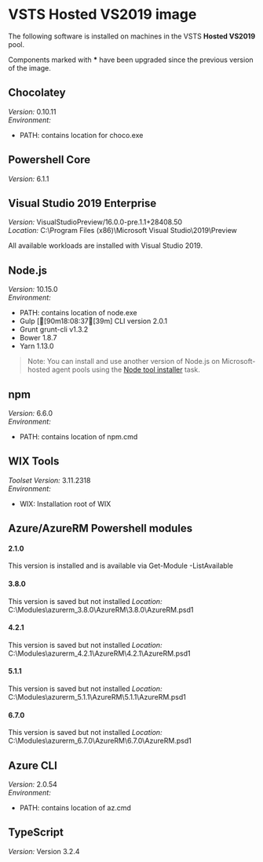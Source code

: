# VSTS Hosted VS2019 image

The following software is installed on machines in the VSTS **Hosted VS2019** pool.

Components marked with **\*** have been upgraded since the previous version of the image.


## Chocolatey

_Version:_ 0.10.11<br/>
_Environment:_
* PATH: contains location for choco.exe

## Powershell Core

_Version:_ 6.1.1
<br/>

## Visual Studio 2019 Enterprise

_Version:_ VisualStudioPreview/16.0.0-pre.1.1+28408.50<br/>
_Location:_ C:\Program Files (x86)\Microsoft Visual Studio\2019\Preview

All available workloads are installed with Visual Studio 2019.

## Node.js

_Version:_ 10.15.0<br/>
_Environment:_
* PATH: contains location of node.exe<br/>
* Gulp [[90m18:08:37[39m] CLI version 2.0.1<br/>
* Grunt grunt-cli v1.3.2<br/>
* Bower 1.8.7<br/>
* Yarn 1.13.0<br/>

> Note: You can install and use another version of Node.js on Microsoft-hosted agent pools using the [Node tool installer](https://docs.microsoft.com/vsts/pipelines/tasks/tool/node-js) task.

## npm

_Version:_ 6.6.0<br/>
_Environment:_
* PATH: contains location of npm.cmd

## WIX Tools

_Toolset Version:_ 3.11.2318<br/>
_Environment:_
* WIX: Installation root of WIX

## Azure/AzureRM Powershell modules

#### 2.1.0

This version is installed and is available via Get-Module -ListAvailable

#### 3.8.0

This version is saved but not installed
_Location:_ C:\Modules\azurerm_3.8.0\AzureRM\3.8.0\AzureRM.psd1

#### 4.2.1

This version is saved but not installed
_Location:_ C:\Modules\azurerm_4.2.1\AzureRM\4.2.1\AzureRM.psd1

#### 5.1.1

This version is saved but not installed
_Location:_ C:\Modules\azurerm_5.1.1\AzureRM\5.1.1\AzureRM.psd1

#### 6.7.0

This version is saved but not installed
_Location:_ C:\Modules\azurerm_6.7.0\AzureRM\6.7.0\AzureRM.psd1


## Azure CLI

_Version:_ 2.0.54<br/>
_Environment:_
* PATH: contains location of az.cmd

## TypeScript

_Version:_ Version 3.2.4<br/>
